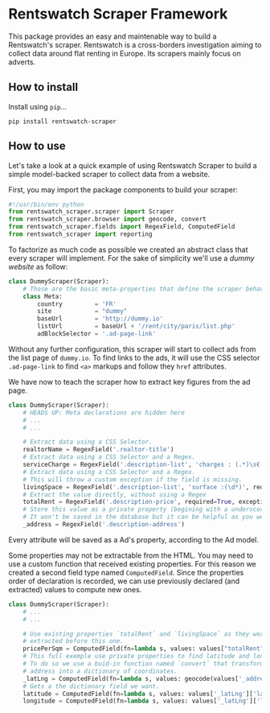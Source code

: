 # Rentswatch Scraper Framework

This package provides an easy and maintenable way to build a Rentswatch's scraper.
Rentswatch is a cross-borders investigation aiming to collect data around
flat renting in Europe. Its scrapers mainly focus on adverts.

## How to install

Install using `pip`...

```
pip install rentswatch-scraper
```

## How to use

Let's take a look at a quick example of using Rentswatch Scraper to build a simple
model-backed scraper to collect data from a website.

First, you may import the package components to build your scraper:

```python
#!/usr/bin/env python
from rentswatch_scraper.scraper import Scraper
from rentswatch_scraper.browser import geocode, convert
from rentswatch_scraper.fields import RegexField, ComputedField
from rentswatch_scraper import reporting
```

To factorize as much code as possible we created an abstract class that every
scraper will implement. For the sake of simplicity we'll
use a *dummy website* as follow:

```python
class DummyScraper(Scraper):
    # Those are the basic meta-properties that define the scraper behavior
    class Meta:
        country         = 'FR'
        site            = "dummy"
        baseUrl         = 'http://dummy.io'
        listUrl         = baseUrl + '/rent/city/paris/list.php'
        adBlockSelector = '.ad-page-link'
```

Without any further configuration, this scraper will start to collect ads from
the list page of `dummy.io`. To find links to the ads, it will use the CSS
selector `.ad-page-link` to find `<a>` markups and follow they `href` attributes.

We have now to teach the scraper how to extract key figures from the ad page.

```python
class DummyScraper(Scraper):
    # HEADS UP: Meta declarations are hidden here
    # ...
    # ...

    # Extract data using a CSS Selector.
    realtorName = RegexField('.realtor-title')
    # Extract data using a CSS Selector and a Regex.
    serviceCharge = RegexField('.description-list', 'charges : (.*)\s€')
    # Extract data using a CSS Selector and a Regex.
    # This will throw a custom exception if the field is missing.
    livingSpace = RegexField('.description-list', 'surface :(\d*)', required=True, exception=reporting.SpaceMissingError)
    # Extract the value directly, without using a Regex
    totalRent = RegexField('.description-price', required=True, exception=reporting.RentMissingError)
    # Store this value as a private property (begining with a underscore).
    # It won't be saved in the database but it can be helpful as you we'll see.
    _address = RegexField('.description-address')
```

Every attribute will be saved as a Ad's property, according to the Ad model.

Some properties may not be extractable from the HTML. You may need to use a
custom function that received existing properties. For this reason we created
a second field type named `ComputedField`. Since the properties order of
declaration is recorded, we can use previously declared (and extracted) values
to compute new ones.


```python
class DummyScraper(Scraper):
    # ...
    # ...

    # Use existing properties `totalRent` and `livingSpace` as they were
    # extracted before this one.
    pricePerSqm = ComputedField(fn=lambda s, values: values["totalRent"] / values["livingSpace"])
    # This full exemple use private properties to find latitude and longitude.
    # To do so we use a buid-in function named `convert` that transforms an
    # address into a dictionary of coordinates.  
    _latLng = ComputedField(fn=lambda s, values: geocode(values['_address'], 'FRA') )
    # Gets a the dictionary field we want.
    latitude = ComputedField(fn=lambda s, values: values['_latLng']['lat'])
    longitude = ComputedField(fn=lambda s, values: values['_latLng']['lng'])
```
